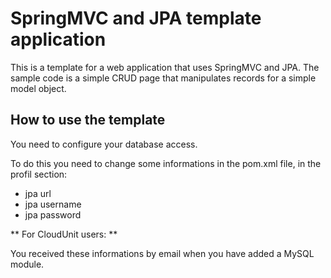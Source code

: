 <h1>SpringMVC and JPA template application</h1>

This is a template for a web application that uses SpringMVC and JPA. The sample code is a simple CRUD page that manipulates records for a simple model object.

<h2>How to use the template</h2>

You need to configure your database access.

To do this you need to change some informations in the pom.xml file, in the profil section:

<ul>
<li>jpa url</li>
<li>jpa username</li>
<li>jpa password</li>
</ul>



** For CloudUnit users: **

You received these informations by email when you have added a MySQL module.
